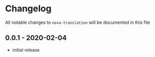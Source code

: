 # Changelog

All notable changes to `nova-translation` will be documented in this file

## 0.0.1 - 2020-02-04

- initial release
